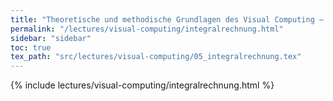 ```yaml
---
title: "Theoretische und methodische Grundlagen des Visual Computing – Integralrechnung"
permalink: "/lectures/visual-computing/integralrechnung.html"
sidebar: "sidebar"
toc: true
tex_path: "src/lectures/visual-computing/05_integralrechnung.tex"
---
```


{% include lectures/visual-computing/integralrechnung.html %}
